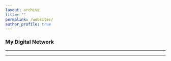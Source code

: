 ```yaml
---
layout: archive
title: ""
permalink: /websites/
author_profile: true
---
```


### **My Digital Network**
___

  
___

